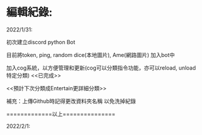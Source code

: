 編輯紀錄:
==============================

2022/1/31:

初次建立discord python Bot

目前將token, ping, random dice(本地圖片), Ame(網路圖片) 加入bot中

加入cog系統，以方便管理和更新(cog可以分類指令功能，亦可以reload, unload特定分類) <<已完成>>

<<預計下次分類成Entertain更詳細分類>>

補充：上傳Github時記得更改資料夾名稱 以免洗掉紀錄

=============以上===============

2022/2/1:

